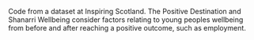 Code from a dataset at Inspiring Scotland. The Positive Destination and Shanarri Wellbeing consider factors relating to young peoples wellbeing from before and after reaching a positive outcome, such as employment. 
